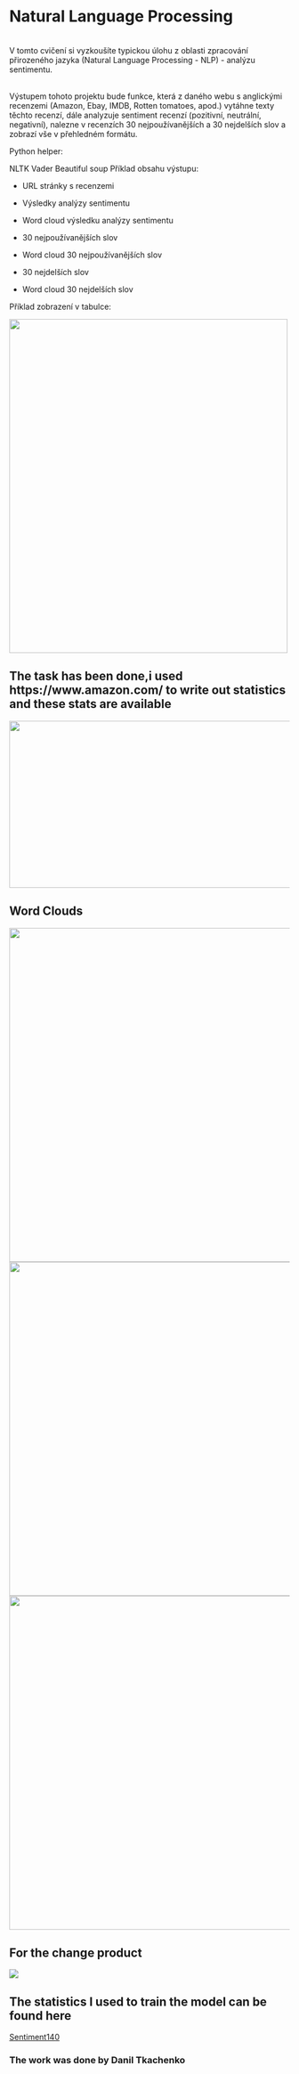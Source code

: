 <h1>Natural Language Processing</h1>

<p style="white-space: pre-line">
V tomto cvičení si vyzkoušíte typickou úlohu z oblasti zpracování přirozeného jazyka (Natural Language Processing - NLP) - analýzu sentimentu.

Výstupem tohoto projektu bude funkce, která z daného webu s anglickými recenzemi (Amazon, Ebay, IMDB, Rotten tomatoes, apod.) vytáhne texty těchto recenzí, dále analyzuje sentiment recenzí (pozitivní, neutrální, negativní), nalezne v recenzích 30 nejpoužívanějších a 30 nejdelších slov a zobrazí vše v přehledném formátu.

Python helper:

NLTK 
Vader
Beautiful soup
Příklad obsahu výstupu:

- URL stránky s recenzemi

- Výsledky analýzy sentimentu

- Word cloud výsledku analýzy sentimentu

- 30 nejpoužívanějších slov

- Word cloud 30 nejpoužívanějších slov

- 30 nejdelších slov

- Word cloud 30 nejdelších slov

Příklad zobrazení v tabulce:
</p>
<img width="500" height="600" src="https://user-images.githubusercontent.com/75219332/226048110-aee6a14e-b95c-4a26-8291-a9c51ddb649c.png"></img>
<h2>The task has been done,i used https://www.amazon.com/ to write out statistics and these stats are available </h2>

<img width="800" height="300" src="https://user-images.githubusercontent.com/75219332/226055252-058dea4f-474a-4403-bdcd-fece9904dcbb.png"></img>
<h2>Word Clouds</h2>
<img width="600" height="600" src="https://user-images.githubusercontent.com/75219332/226056102-6f70870d-d657-4e89-bef7-3ca7e4159eef.png"></img>
<img width="600" height="600" src="https://user-images.githubusercontent.com/75219332/226056315-1c7dcf7e-de89-4e39-898d-0e1459352566.png"></img>
<img width="600" height="600" src="https://user-images.githubusercontent.com/75219332/226056335-e6a6e9a1-1df3-4ae0-94a3-b10f4e18bdeb.png"></img>
<h2>For the change product</h2>
<img src="https://user-images.githubusercontent.com/75219332/226057494-83441997-bf2b-4b4a-a5f4-a84374035fdc.png"></img>

<h2>The statistics I used to train the model can be found here</h2>
<a href="http://help.sentiment140.com/for-students">Sentiment140</a>
<h3>The work was done by Danil Tkachenko </h3>


